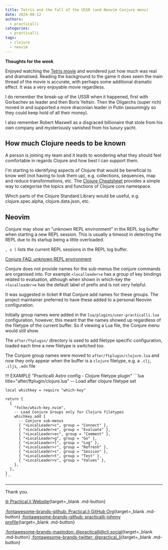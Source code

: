 ```yaml
---
title: Tetris and the fall of the USSR (and Neovim Conjure menu)
date: 2024-08-12
authors:
  - practicalli
categories:
  - practicalli
tags:
  - clojure
  - neovim
---
```


**Thoughts for the week**

Enjoyed watching the [Tetris movie](https://en.wikipedia.org/wiki/Tetris) and wondered just how much was real and dramatised. Reading the background to the game it does seem the main thread of the movie is accurate, with perhaps some additional dramatic effect.  It was a very enjoyable movie regardless.

I do remember the break-up of the USSR when it happened, first with Gorbachev as leader and then Boris Yeltsin.  Then the Oligarchs (super rich) moved in and supported a more draconian leader in Putin (assumingly so they could keep hold of all their money).

I also remember Robert Maxwell as a disgraced billionaire that stole from his own company and mysteriously vanished from his luxury yacht.


<!-- more -->

## How much Clojure needs to be known

A person is joining my team and it leads to wondering what they should feel comfortable in regards Clojure and how best I can support them.

I'm starting to identifying aspects of Clojure that would be beneficial to know well (not having to look them up), e.g. collections, sequences, map and reduce transformations, etc.  The [Clojure Cheatsheet](https://clojure.org/api/cheatsheet) provides a simple way to categorise the topics and functions of Clojure core namespace.

Which parts of the Clojure Standard Library would be useful, e.g. clojure.spec.alpha, clojure.data.json, etc.


## Neovim

Conjure may show an "unknown REPL environment" in the REPL log buffer when starting a new REPL session.  This is usually a timeout in detecting the REPL due to its startup being a little overloaded.

`, s l` lists the current REPL sessions in the REPL log buffer.

[Conjure FAQ: unknown REPL environment](https://github.com/Olical/conjure/wiki/Frequently-asked-questions#what-does-unknown-mean-in-the-log-when-connecting-to-a-clojure-nrepl)


Conjure does not provide names for the sub-menus the conjure commands are organised into.  For example `<localleader>e` has a group of key bindings related to evaluation, although when shown in which-key the `<localleader>e` has the default label of prefix and is not very helpful.

It was suggested in ticket # that Conjure add names for these groups.  The project maintainer preferred to have these added to a personal Neovim configuration.

Initially group names were added in the `lua/plugins/user-practicalli.lua` configuration, however, this meant that the names showed up regardless of the filetype of the current buffer.  So if viewing a Lua file, the Conjure menu would still show.

The `after/ftplugin/` directory is used to add filetype specific configuration, loaded each time a new filetype is switched too.

The Conjure group names were moved to `after/ftplugin/clojure.lua` and now they only appear when the buffer is a `clojure` filetype, e.g. a `.clj`, `.cljs`, `.edn` file

!!! EXAMPLE "Practicalli Astro config - Clojure filetype plugin"
    ```lua title="after/ftplugin/clojure.lua"
    -- Load after clojure filetype set

    local whichkey = require "which-key"

    return {
      {
        "folke/which-key.nvim",
        -- Load Conjure Groups only for Clojure filetypes
        whichkey.add {
          -- Conjure sub-menus
          { "<LocalLeader>c", group = "Connect" },
          { "<LocalLeader>e", group = "Evaluate" },
          { "<LocalLeader>ec", group = "Comment" },
          { "<LocalLeader>g", group = "Go" },
          { "<LocalLeader>l", group = "Log" },
          { "<LocalLeader>r", group = "Refresh" },
          { "<LocalLeader>s", group = "Session" },
          { "<LocalLeader>t", group = "Test" },
          { "<LocalLeader>v", group = "Values" },
        },
      },
    }
    ```


---
Thank you.

[:globe_with_meridians: Practical.li Website](https://practical.li){target=_blank .md-button}

[:fontawesome-brands-github: Practical.li GitHub Org](https://github.com/practicalli){target=_blank .md-button}
[:fontawesome-brands-github: practicalli-johnny profile](https://github.com/practicalli-johnny){target=_blank .md-button}

[:fontawesome-brands-mastodon: @practicalli@clj.social](https://clj.social/@practicalli){target=_blank .md-button}
[:fontawesome-brands-twitter: @practical_li](https://twitter.com/practcial_li){target=_blank .md-button}
